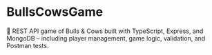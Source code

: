 # BullsCowsGame
🎯 REST API game of Bulls &amp; Cows built with TypeScript, Express, and MongoDB – including player management, game logic, validation, and Postman tests.
